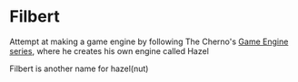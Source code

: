 # Filbert

Attempt at making a game engine by following The Cherno's [Game Engine series](https://www.youtube.com/playlist?list=PLlrATfBNZ98dC-V-N3m0Go4deliWHPFwT), where he creates his own engine called Hazel

Filbert is another name for hazel(nut)
